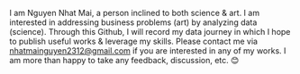 I am Nguyen Nhat Mai, a person inclined to both science & art. 
I am interested in addressing business problems (art) by analyzing data (science).
Through this Github, I will record my data journey in which I hope to publish useful works & leverage my skills.
Please contact me via nhatmainguyen2312@gmail.com if you are interested in any of my works. I am more than happy to take any feedback, discussion, etc. :blush: 
